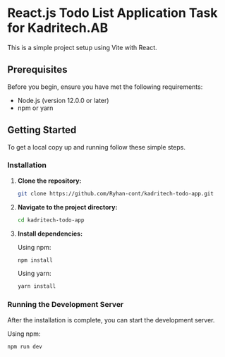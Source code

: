 # React.js Todo List Application Task for Kadritech.AB

This is a simple project setup using Vite with React.

## Prerequisites

Before you begin, ensure you have met the following requirements:

- Node.js (version 12.0.0 or later)
- npm or yarn

## Getting Started

To get a local copy up and running follow these simple steps.

### Installation

1. **Clone the repository:**

    ```sh
    git clone https://github.com/Ryhan-cont/kadritech-todo-app.git
    ```

2. **Navigate to the project directory:**

    ```sh
    cd kadritech-todo-app
    ```

3. **Install dependencies:**

    Using npm:

    ```sh
    npm install
    ```

    Using yarn:

    ```sh
    yarn install
    ```

### Running the Development Server

After the installation is complete, you can start the development server.

Using npm:

```sh
npm run dev
